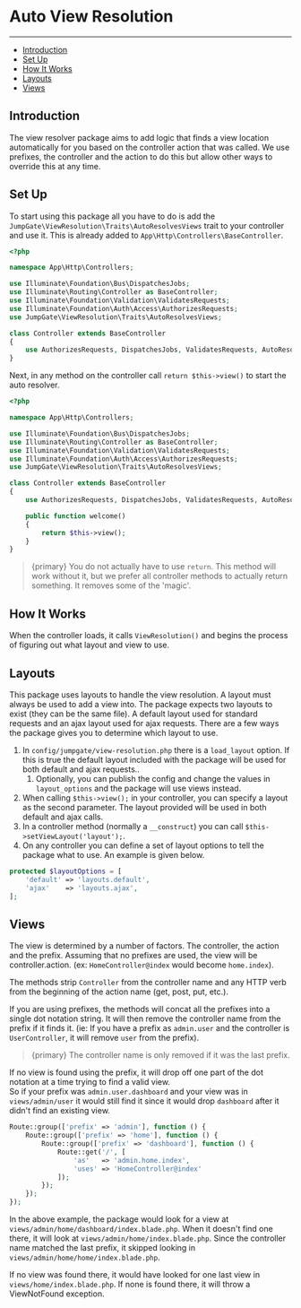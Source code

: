 # Auto View Resolution

---

- [Introduction](#introduction)
- [Set Up](#set-up)
- [How It Works](#how-it-works)
- [Layouts](#layouts)
- [Views](#views)

<a name="introduction"></a>
## Introduction

The view resolver package aims to add logic that finds a view location automatically for you based on the controller action 
that was called. We use prefixes, the controller and the action to do this but allow other ways to override this at any 
time.

<a name="set-up"></a>
## Set Up

To start using this package all you have to do is add the `JumpGate\ViewResolution\Traits\AutoResolvesViews` trait to your 
controller and use it.  This is already added to `App\Http\Controllers\BaseController`.

```php
<?php

namespace App\Http\Controllers;

use Illuminate\Foundation\Bus\DispatchesJobs;
use Illuminate\Routing\Controller as BaseController;
use Illuminate\Foundation\Validation\ValidatesRequests;
use Illuminate\Foundation\Auth\Access\AuthorizesRequests;
use JumpGate\ViewResolution\Traits\AutoResolvesViews;

class Controller extends BaseController
{
    use AuthorizesRequests, DispatchesJobs, ValidatesRequests, AutoResolvesViews;
}
```

Next, in any method on the controller call `return $this->view()` to start the auto resolver.

```php
<?php

namespace App\Http\Controllers;

use Illuminate\Foundation\Bus\DispatchesJobs;
use Illuminate\Routing\Controller as BaseController;
use Illuminate\Foundation\Validation\ValidatesRequests;
use Illuminate\Foundation\Auth\Access\AuthorizesRequests;
use JumpGate\ViewResolution\Traits\AutoResolvesViews;

class Controller extends BaseController
{
    use AuthorizesRequests, DispatchesJobs, ValidatesRequests, AutoResolvesViews;

    public function welcome()
    {
        return $this->view();
    }
}
```

> {primary} You do not actually have to use `return`.  This method will work without it, but we prefer all controller methods 
to actually return something.  It removes some of the 'magic'.

<a name="how-it-works"></a>
## How It Works

When the controller loads, it calls `ViewResolution()` and begins the process of figuring out what layout and view to use.

<a name="layouts"></a>
## Layouts

This package uses layouts to handle the view resolution.  A layout must always be used to add a view into.  The package 
expects two layouts to exist (they can be the same file).  A default layout used for standard requests and an ajax layout 
used for ajax requests.  There are a few ways the package gives you to determine which layout to use.

1. In `config/jumpgate/view-resolution.php` there is a `load_layout` option.  If this is true the default layout included 
with the package will be used for both default and ajax requests..
    1. Optionally, you can publish the config and change the values in `layout_options` and the package will use views instead.
1. When calling `$this->view();` in your controller, you can specify a layout as the second parameter.  The layout provided 
will be used in both default and ajax calls.
1. In a controller method (normally a `__construct`) you can call `$this->setViewLayout('layout');`.
1. On any controller you can define a set of layout options to tell the package what to use.  An example is given below.

```php
protected $layoutOptions = [
    'default' => 'layouts.default',
    'ajax'    => 'layouts.ajax',
];
```

<a name="views"></a>
## Views

The view is determined by a number of factors.  The controller, the action and the prefix.  Assuming that no prefixes are
used, the view will be controller.action.  (ex: `HomeController@index` would become `home.index`).

The methods strip `Controller` from the controller name and any HTTP verb from the beginning of the action name (get, post, 
put, etc.).

If you are using prefixes, the methods will concat all the prefixes into a single dot notation string.  It will then remove
the controller name from the prefix if it finds it.  (ie: If you have a prefix as `admin.user` and the controller is 
`UserController`, it will remove `user` from the prefix).
  
> {primary} The controller name is only removed if it was the last prefix.

If no view is found using the prefix, it will drop off one part of the dot notation at a time trying to find a valid view.  
So if your prefix was `admin.user.dashboard` and your view was in `views/admin/user` it would still find it since it would 
drop `dashboard` after it didn't find an existing view.

```php
Route::group(['prefix' => 'admin'], function () {
    Route::group(['prefix' => 'home'], function () {
        Route::group(['prefix' => 'dashboard'], function () {
            Route::get('/', [
                'as'   => 'admin.home.index',
                'uses' => 'HomeController@index'
            ]);
        });
    });
});
```

In the above example, the package would look for a view at `views/admin/home/dashboard/index.blade.php`.  When it doesn't find 
one there, it will look at `views/admin/home/index.blade.php`.  Since the controller name matched the last prefix, it skipped 
looking in `views/admin/home/home/index.blade.php`.

If no view was found there, it would have looked for one last view in `views/home/index.blade.php`.  If none is found 
there, it will throw a ViewNotFound exception.
